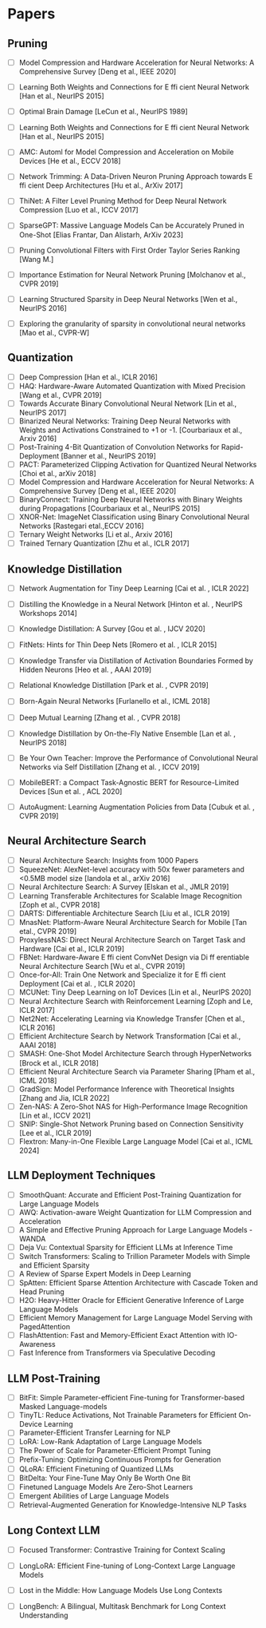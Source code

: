 # Papers

## Pruning
- [ ] Model Compression and Hardware Acceleration for Neural Networks: A Comprehensive Survey [Deng et al., IEEE 2020]
- [ ] Learning Both Weights and Connections for E ffi cient Neural Network [Han et al., NeurIPS 2015]
- [ ] Optimal Brain Damage [LeCun et al., NeurIPS 1989]
- [ ] Learning Both Weights and Connections for E ffi cient Neural Network [Han et al., NeurIPS 2015]
- [ ] AMC: Automl for Model Compression and Acceleration on Mobile Devices [He et al., ECCV 2018]
- [ ] Network Trimming: A Data-Driven Neuron Pruning Approach towards E ffi cient Deep Architectures [Hu et al., ArXiv 2017]
- [ ] ThiNet: A Filter Level Pruning Method for Deep Neural Network Compression [Luo et al., ICCV 2017]
- [ ] SparseGPT: Massive Language Models Can be Accurately Pruned in One-Shot [Elias Frantar, Dan Alistarh, ArXiv 2023]
- [ ] Pruning Convolutional Filters with First Order Taylor Series Ranking [Wang M.]
- [ ] Importance Estimation for Neural Network Pruning [Molchanov et al., CVPR 2019]
- [ ] Learning Structured Sparsity in Deep Neural Networks [Wen et al., NeurIPS 2016]
- [ ] Exploring the granularity of sparsity in convolutional neural networks [Mao et al., CVPR-W]


## Quantization
- [ ] Deep Compression [Han et al., ICLR 2016]
- [ ] HAQ: Hardware-Aware Automated Quantization with Mixed Precision [Wang et al., CVPR 2019]
- [ ] Towards Accurate Binary Convolutional Neural Network [Lin et al., NeurIPS 2017]
- [ ] Binarized Neural Networks: Training Deep Neural Networks with Weights and Activations Constrained to +1 or -1. [Courbariaux et al., Arxiv 2016]
- [ ] Post-Training 4-Bit Quantization of Convolution Networks for Rapid-Deployment [Banner et al., NeurIPS 2019]
- [ ] PACT: Parameterized Clipping Activation for Quantized Neural Networks [Choi et al., arXiv 2018]
- [ ] Model Compression and Hardware Acceleration for Neural Networks: A Comprehensive Survey [Deng et al., IEEE 2020]
- [ ] BinaryConnect: Training Deep Neural Networks with Binary Weights during Propagations [Courbariaux et al., NeurIPS 2015]
- [ ] XNOR-Net: ImageNet Classification using Binary Convolutional Neural Networks [Rastegari etal.,ECCV 2016]
- [ ] Ternary Weight Networks [Li et al., Arxiv 2016]
- [ ] Trained Ternary Quantization [Zhu et al., ICLR 2017]

## Knowledge Distillation
- [ ] Network Augmentation for Tiny Deep Learning [Cai et al. , ICLR 2022]
- [ ] Distilling the Knowledge in a Neural Network [Hinton et al. , NeurIPS Workshops 2014]
- [ ] Knowledge Distillation: A Survey [Gou et al. , IJCV 2020]
- [ ] FitNets: Hints for Thin Deep Nets [Romero et al. , ICLR 2015]
- [ ] Knowledge Transfer via Distillation of Activation Boundaries Formed by Hidden Neurons [Heo et al. , AAAI 2019]
- [ ] Relational Knowledge Distillation [Park et al. , CVPR 2019]
- [ ] Born-Again Neural Networks [Furlanello et al., ICML 2018]
- [ ] Deep Mutual Learning [Zhang et al. , CVPR 2018]
- [ ] Knowledge Distillation by On-the-Fly Native Ensemble [Lan et al. , NeurIPS 2018]
- [ ] Be Your Own Teacher: Improve the Performance of Convolutional Neural Networks via Self Distillation [Zhang et al. , ICCV 2019]
- [ ] MobileBERT: a Compact Task-Agnostic BERT for Resource-Limited Devices [Sun et al. , ACL 2020]
- [ ] AutoAugment: Learning Augmentation Policies from Data [Cubuk et al. , CVPR 2019]


## Neural Architecture Search 
- [ ] Neural Architecture Search: Insights from 1000 Papers
- [ ] SqueezeNet: AlexNet-level accuracy with 50x fewer parameters and <0.5MB model size [Iandola et al., arXiv 2016]
- [ ] Neural Architecture Search: A Survey [Elskan et al., JMLR 2019]
- [ ] Learning Transferable Architectures for Scalable Image Recognition [Zoph et al., CVPR 2018]
- [ ] DARTS: Differentiable Architecture Search [Liu et al., ICLR 2019]
- [ ] MnasNet: Platform-Aware Neural Architecture Search for Mobile [Tan etal., CVPR 2019]
- [ ] ProxylessNAS: Direct Neural Architecture Search on Target Task and Hardware [Cai et al., ICLR 2019]
- [ ] FBNet: Hardware-Aware E ffi cient ConvNet Design via Di ff erentiable Neural Architecture Search [Wu et al., CVPR 2019]
- [ ] Once-for-All: Train One Network and Specialize it for E ffi cient Deployment [Cai et al. , ICLR 2020]
- [ ] MCUNet: Tiny Deep Learning on IoT Devices [Lin et al., NeurIPS 2020]
- [ ] Neural Architecture Search with Reinforcement Learning [Zoph and Le, ICLR 2017]
- [ ] Net2Net: Accelerating Learning via Knowledge Transfer [Chen et al., ICLR 2016]
- [ ] Efficient Architecture Search by Network Transformation [Cai et al., AAAI 2018]
- [ ] SMASH: One-Shot Model Architecture Search through HyperNetworks [Brock et al., ICLR 2018]
- [ ] Efficient Neural Architecture Search via Parameter Sharing [Pham et al., ICML 2018]
- [ ] GradSign: Model Performance Inference with Theoretical Insights [Zhang and Jia, ICLR 2022]
- [ ] Zen-NAS: A Zero-Shot NAS for High-Performance Image Recognition [Lin et al., ICCV 2021]
- [ ] SNIP: Single-Shot Network Pruning based on Connection Sensitivity [Lee et al., ICLR 2019]
- [ ] Flextron: Many-in-One Flexible Large Language Model [Cai et al., ICML 2024]

## LLM Deployment Techniques
- [ ] SmoothQuant: Accurate and Efficient Post-Training Quantization for Large Language Models
- [ ] AWQ: Activation-aware Weight Quantization for LLM Compression and Acceleration
- [ ] A Simple and Effective Pruning Approach for Large Language Models - WANDA
- [ ] Deja Vu: Contextual Sparsity for Efficient LLMs at Inference Time
- [ ] Switch Transformers: Scaling to Trillion Parameter Models with Simple and Efficient Sparsity
- [ ] A Review of Sparse Expert Models in Deep Learning
- [ ] SpAtten: Efficient Sparse Attention Architecture with Cascade Token and Head Pruning
- [ ] H2O: Heavy-Hitter Oracle for Efficient Generative Inference of Large Language Models
- [ ] Efficient Memory Management for Large Language Model Serving with PagedAttention
- [ ] FlashAttention: Fast and Memory-Efficient Exact Attention with IO-Awareness
- [ ] Fast Inference from Transformers via Speculative Decoding

## LLM Post-Training 
- [ ] BitFit: Simple Parameter-efficient Fine-tuning for Transformer-based Masked Language-models
- [ ] TinyTL: Reduce Activations, Not Trainable Parameters for Efficient On-Device Learning
- [ ] Parameter-Efficient Transfer Learning for NLP
- [ ] LoRA: Low-Rank Adaptation of Large Language Models
- [ ] The Power of Scale for Parameter-Efficient Prompt Tuning
- [ ] Prefix-Tuning: Optimizing Continuous Prompts for Generation
- [ ] QLoRA: Efficient Finetuning of Quantized LLMs
- [ ] BitDelta: Your Fine-Tune May Only Be Worth One Bit
- [ ] Finetuned Language Models Are Zero-Shot Learners
- [ ] Emergent Abilities of Large Language Models
- [ ] Retrieval-Augmented Generation for Knowledge-Intensive NLP Tasks

## Long Context LLM
- [ ] Focused Transformer: Contrastive Training for Context Scaling
- [ ] LongLoRA: Efficient Fine-tuning of Long-Context Large Language Models
- [ ] Lost in the Middle: How Language Models Use Long Contexts
- [ ] LongBench: A Bilingual, Multitask Benchmark for Long Context Understanding
      
